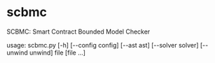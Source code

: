 # scbmc
SCBMC: Smart Contract Bounded Model Checker

usage: scbmc.py [-h] [--config config] [--ast ast] [--solver solver]
                [--unwind unwind]
                file [file ...]
